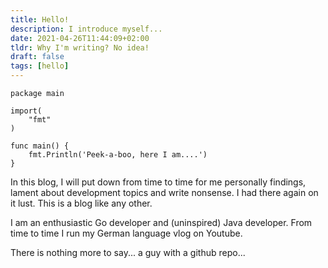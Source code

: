 ```yaml
---
title: Hello!
description: I introduce myself...
date: 2021-04-26T11:44:09+02:00
tldr: Why I'm writing? No idea!
draft: false
tags: [hello]
---
```


```
package main

import(
	"fmt"
)

func main() {
	fmt.Println('Peek-a-boo, here I am....')
}
```
In this blog, I will put down from time to time for me personally findings, lament about development topics and write nonsense.
I had there again on it lust. This is a blog like any other.

I am an enthusiastic Go developer and (uninspired) Java developer. From time to time I run my German language vlog on Youtube.

There is nothing more to say... a guy with a github repo...
